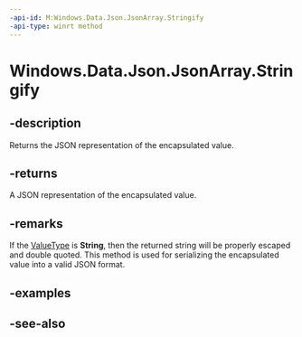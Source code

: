 ----api-id: M:Windows.Data.Json.JsonArray.Stringify
-api-type: winrt method
---<!-- Method syntaxpublic string Stringify()--># Windows.Data.Json.JsonArray.Stringify## -descriptionReturns the JSON representation of the encapsulated value.## -returnsA JSON representation of the encapsulated value.## -remarksIf the [ValueType](ijsonvalue_valuetype.md) is **String**, then the returned string will be properly escaped and double quoted. This method is used for serializing the encapsulated value into a valid JSON format.## -examples## -see-also